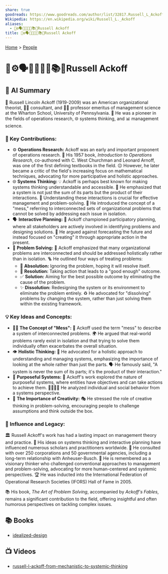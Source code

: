 ```yaml
---
share: true
goodreads: https://www.goodreads.com/author/list/32817.Russell_L_Ackoff
Wikipedia: https://en.wikipedia.org/wiki/Russell_L._Ackoff
aliases:
  - 🤔⚙️🗣️🤝💡🧩🔭📚👴Russell Ackoff
title: 🤔⚙️🗣️🤝💡🧩🔭📚👴Russell Ackoff
---
```

[Home](../index.md) > [People](./index.md)  
# 🤔⚙️🗣️🤝💡🧩🔭📚👴Russell Ackoff  
## 🤖 AI Summary  
🧠 Russell Lincoln Ackoff (1919-2009) was an American organizational theorist, 👨‍💼 consultant, and 👨‍🏫 professor emeritus of management science at the Wharton School, University of Pennsylvania. 🌟 He was a pioneer in the fields of operations research, 🌐 systems thinking, and 📊 management science.  
  
### 🔑 Key Contributions:  
  
* ⚙️ **Operations Research:** Ackoff was an early and important proponent of operations research. 📖 His 1957 book, *Introduction to Operations Research*, co-authored with C. West Churchman and Leonard Arnoff, was one of the first defining textbooks in the field. 😔 However, he later became a critic of the field's increasing focus on mathematical techniques, advocating for more participative and holistic approaches.  
* 🌐 **Systems Thinking:** 💡 Ackoff is perhaps best known for making systems thinking understandable and accessible. 🤝 He emphasized that a system is not just the sum of its parts but the product of their interactions. 🧐 Understanding these interactions is crucial for effective management and problem-solving. 🧩 He introduced the concept of a "mess," referring to interconnected sets of organizational problems that cannot be solved by addressing each issue in isolation.  
* 🗣️ **Interactive Planning:** 🤝 Ackoff championed participatory planning, where all stakeholders are actively involved in identifying problems and designing solutions. 🚫 He argued against forecasting the future and instead focused on "creating" it through appropriate action in the present.  
* 🤔 **Problem Solving:** 🔗 Ackoff emphasized that many organizational problems are interconnected and should be addressed holistically rather than in isolation. 🪜 He outlined four ways of treating problems:  
    * 🙈 **Absolution:** Ignoring the problem, hoping it will resolve itself.  
    * 🤏 **Resolution:** Taking action that leads to a "good enough" outcome.  
    * ✅ **Solution:** Aiming for the best possible outcome by eliminating the cause of the problem.  
    * ✨ **Dissolution:** Redesigning the system or its environment to eliminate the problem entirely. ♻️ He advocated for "dissolving" problems by changing the system, rather than just solving them within the existing framework.  
  
### 💡 Key Ideas and Concepts:  
  
* 😵‍💫 **The Concept of "Mess":** 🤹 Ackoff used the term "mess" to describe a system of interconnected problems. 🌍 He argued that real-world problems rarely exist in isolation and that trying to solve them individually often exacerbates the overall situation.  
* 👁️ **Holistic Thinking:** 👐 He advocated for a holistic approach to understanding and managing systems, emphasizing the importance of looking at the whole rather than just the parts. 🗣️ He famously said, "A system is never the sum of its parts; it's the product of their interaction."  
* 🎯 **Purposeful Systems:** 🧭 Ackoff's work explored the nature of purposeful systems, where entities have objectives and can take actions to achieve them. 👨‍👩‍👧‍👦 He analyzed individual and social behavior from a systems perspective.  
* 🎨 **The Importance of Creativity:** 🎭 He stressed the role of creative thinking in problem-solving, encouraging people to challenge assumptions and think outside the box.  
  
### 🌟 Influence and Legacy:  
  
🏛️ Russell Ackoff's work has had a lasting impact on management theory and practice. 🧠 His ideas on systems thinking and interactive planning have influenced numerous scholars and practitioners worldwide. 🤝 He consulted with over 250 corporations and 50 governmental agencies, including a long-term relationship with Anheuser-Busch. 💭 He is remembered as a visionary thinker who challenged conventional approaches to management and problem-solving, advocating for more human-centered and systemic perspectives. 🏆 He was inducted into the International Federation of Operational Research Societies (IFORS) Hall of Fame in 2005.  
  
📚 His book, *The Art of Problem Solving*, accompanied by *Ackoff's Fables*, remains a significant contribution to the field, offering insightful and often humorous perspectives on tackling complex issues.  
  
## 📚 Books  
- [idealized-design](../books/idealized-design.md)  
  
## 📺 Videos  
- [russell-l-ackoff-from-mechanistic-to-systemic-thinking](../videos/russell-l-ackoff-from-mechanistic-to-systemic-thinking.md)  
  
